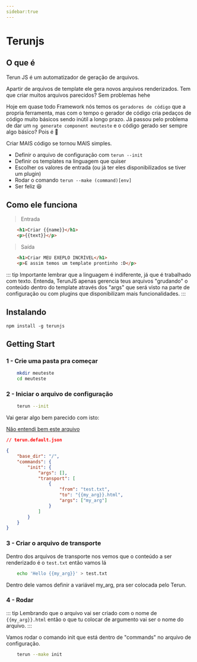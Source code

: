 ```yaml
---
sidebar:true
---
```


# Terunjs

## O que é
Terun JS é um automatizador de geração de arquivos.

Apartir de arquivos de template ele gera novos arquivos renderizados. Tem que criar muitos arquivos parecidos? Sem problemas hehe

Hoje em quase todo Framework nós temos os `geradores de código` que a propria ferramenta, mas com o tempo o gerador de código cria pedaços de código muito básicos sendo inútil a longo prazo. Já passou pelo problema de dar um `ng generate component meuteste` e o código gerado ser sempre algo básico? Pois é :triumph:

Criar MAIS código se tornou MAIS simples.

- Definir o arquivo de configuração com `terun --init`
- Definir os templates na linguagem que quiser
- Escolher os valores de entrada (ou já ter eles disponibilizados se tiver um plugin)
- Rodar o comando `terun --make (command)[env]` 
- Ser feliz :laughing:

## Como ele funciona

> Entrada
```html
    <h1>Criar {{name}}</h1>
    <p>{{text}}</p>
```
>Saída

```html
    <h1>Criar MEU EXEPLO INCRÍVEL</h1>
    <p>E assim temos um template prontinho :D</p>
```

::: tip
Importante lembrar que a linguagem é indiferente, já que é trabalhado com texto. Entenda, TerunJS apenas gerencia teus arquivos "grudando" o conteúdo dentro do template através dos "args" que será visto na parte de configuração ou com plugins que disponibilizam mais funcionalidades.
:::

## Instalando

```
npm install -g terunjs
```


## Getting Start

### 1 - Crie uma pasta pra começar

```sh
    mkdir meuteste
    cd meuteste
```

### 2 - Iniciar o arquivo de configuração

```sh
    terun --init
```

Vai gerar algo bem parecido com isto:

[Não entendi bem este arquivo](./config.md)
```json
// terun.default.json

{
    "base_dir": "/",
    "commands": {
        "init": {
            "args": [],
            "transport": [
                {
                    "from": "test.txt",
                    "to": "{{my_arg}}.html",
                    "args": ["my_arg"]
                }
            ]
        }
    }
}
```

### 3 - Criar o arquivo de transporte

Dentro dos arquivos de transporte nos vemos que o conteúdo a ser renderizado é o `test.txt` então vamos lá

```sh
    echo 'Hello {{my_arg}}' > test.txt
```

Dentro dele vamos definir a variável my_arg, pra ser colocada pelo Terun.

### 4 - Rodar

::: tip
Lembrando que o arquivo vai ser criado com o nome de `{{my_arg}}.html` então o que tu colocar de argumento vai ser o nome do arquivo.
:::

Vamos rodar o comando init que está dentro de "commands" no arquivo de configuração.

```sh
    terun --make init
```
